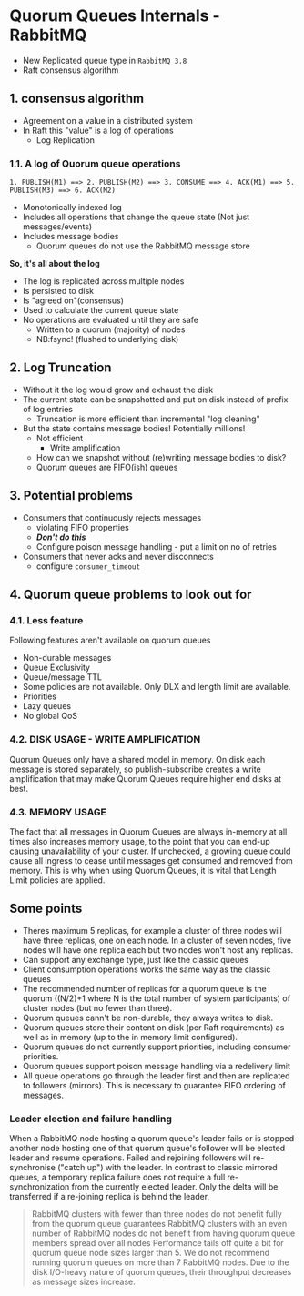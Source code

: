 # Quorum Queues Internals - RabbitMQ

- New Replicated queue type in `RabbitMQ 3.8`
- Raft consensus algorithm

## 1. consensus algorithm

- Agreement on a value in a distributed system
- In Raft this "value" is a log of operations
    - Log Replication

### 1.1. A log of Quorum queue operations

```
1. PUBLISH(M1) ==> 2. PUBLISH(M2) ==> 3. CONSUME ==> 4. ACK(M1) ==> 5. PUBLISH(M3) ==> 6. ACK(M2)
```

- Monotonically indexed log
- Includes all operations that change the queue state (Not just messages/events)
- Includes message bodies
    - Quorum queues do not use the RabbitMQ message store

**So, it's all about the log**

- The log is replicated across multiple nodes
- Is persisted to disk
- Is "agreed on"(consensus)
- Used to calculate the current queue state
- No operations are evaluated until they are safe
    - Written to a quorum (majority) of nodes
    - NB:fsync! (flushed to underlying disk)

## 2. Log Truncation

- Without it the log would grow and exhaust the disk
- The current state can be snapshotted and put on disk instead of prefix of log entries
    - Truncation is more efficient than incremental "log cleaning"
- But the state contains message bodies! Potentially millions!
    - Not efficient
        - Write amplification
    - How can we snapshot without (re)writing message bodies to disk?
    - Quorum queues are FIFO(ish) queues

## 3. Potential problems

- Consumers that continuously rejects messages
    - violating FIFO properties
    - _**Don't do this**_
    - Configure poison message handling - put a limit on no of retries
- Consumers that never acks and never disconnects
    - configure `consumer_timeout`

## 4. Quorum queue problems to look out for

### 4.1. Less feature

Following features aren't available on quorum queues

- Non-durable messages
- Queue Exclusivity
- Queue/message TTL
- Some policies are not available. Only DLX and length limit are available.
- Priorities
- Lazy queues
- No global QoS

### 4.2. DISK USAGE - WRITE AMPLIFICATION

Quorum Queues only have a shared model in memory. On disk each message is stored separately, so publish-subscribe
creates a write amplification that may make Quorum Queues require higher end disks at best.

### 4.3. MEMORY USAGE

The fact that all messages in Quorum Queues are always in-memory at all times also increases memory usage, to the point
that you can end-up causing unavailability of your cluster. If unchecked, a growing queue could cause all ingress to
cease until messages get consumed and removed from memory. This is why when using Quorum Queues, it is vital that Length
Limit policies are applied. 


## Some points
- Theres maximum 5 replicas, for example a cluster of three nodes will have three replicas, one on each node. In a cluster of seven nodes, five nodes will have one replica each but two nodes won't host any replicas.
- Can support any exchange type, just like the classic queues
- Client consumption operations works the same way as the classic queues
- The recommended number of replicas for a quorum queue is the quorum ((N/2)+1 where N is the total number of system participants) of cluster nodes (but no fewer than three).
- Quorum queues cann't be non-durable, they always writes to disk.
- Quorum queues store their content on disk (per Raft requirements) as well as in memory (up to the in memory limit configured).
- Quorum queues do not currently support priorities, including consumer priorities.
- Quorum queues support poison message handling via a redelivery limit
- All queue operations go through the leader first and then are replicated to followers (mirrors). This is necessary to guarantee FIFO ordering of messages.


### Leader election and failure handling
When a RabbitMQ node hosting a quorum queue's leader fails or is stopped another node hosting one of that quorum queue's follower will be elected leader and resume operations. Failed and rejoining followers will re-synchronise ("catch up") with the leader. In contrast to classic mirrored queues, a temporary replica failure does not require a full re-synchronization from the currently elected leader. Only the delta will be transferred if a re-joining replica is behind the leader.
> RabbitMQ clusters with fewer than three nodes do not benefit fully from the quorum queue guarantees
> RabbitMQ clusters with an even number of RabbitMQ nodes do not benefit from having quorum queue members spread over all nodes
> Performance tails off quite a bit for quorum queue node sizes larger than 5. We do not recommend running quorum queues on more than 7 RabbitMQ nodes.
> Due to the disk I/O-heavy nature of quorum queues, their throughput decreases as message sizes increase.


